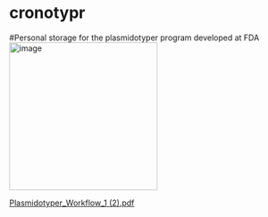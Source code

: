 # cronotypr
#Personal storage for the plasmidotyper program developed at FDA 
<img width="265" alt="image" src="https://user-images.githubusercontent.com/21211316/202538823-f66e6b77-b9a0-4ca3-8f01-797193982f9d.png">


[Plasmidotyper_Workflow_1 (2).pdf](https://github.com/golu099/cronotypr-2.0/files/10034857/Plasmidotyper_Workflow_1.2.pdf)

